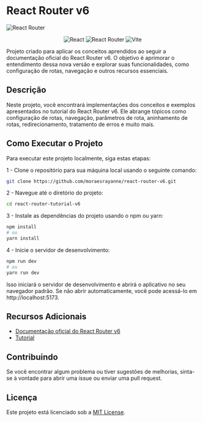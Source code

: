 # React Router v6

![React Router](https://reactrouter.com/ogimage.png)

<div align="center">

![React](https://img.shields.io/badge/react-%2320232a.svg?style=for-the-badge&logo=react&logoColor=%2361DAFB)
![React Router](https://img.shields.io/badge/React_Router-CA4245?style=for-the-badge&logo=react-router&logoColor=white)
![Vite](https://img.shields.io/badge/vite-%23646CFF.svg?style=for-the-badge&logo=vite&logoColor=white)

</div>

Projeto criado para aplicar os conceitos aprendidos ao seguir a documentação oficial do React Router v6. O objetivo é aprimorar o entendimento dessa nova versão e explorar suas funcionalidades, como configuração de rotas, navegação e outros recursos essenciais.

## Descrição
Neste projeto, você encontrará implementações dos conceitos e exemplos apresentados no tutorial do React Router v6. Ele abrange tópicos como configuração de rotas, navegação, parâmetros de rota, aninhamento de rotas, redirecionamento, tratamento de erros e muito mais.

## Como Executar o Projeto
Para executar este projeto localmente, siga estas etapas:

1 - Clone o repositório para sua máquina local usando o seguinte comando:

```bash
git clone https://github.com/moraesrayanne/react-router-v6.git
```

2 - Navegue até o diretório do projeto:

```bash
cd react-router-tutorial-v6
```

3 - Instale as dependências do projeto usando o npm ou yarn:

```bash
npm install
# ou
yarn install
```

4 - Inicie o servidor de desenvolvimento:

```bash
npm run dev
# ou
yarn run dev
```

Isso iniciará o servidor de desenvolvimento e abrirá o aplicativo no seu navegador padrão. Se não abrir automaticamente, você pode acessá-lo em http://localhost:5173.

## Recursos Adicionais
 - [Documentação oficial do React Router v6](https://reactrouter.com/en/main)
 - [Tutorial](https://reactrouter.com/en/main/start/tutorial)

## Contribuindo
Se você encontrar algum problema ou tiver sugestões de melhorias, sinta-se à vontade para abrir uma issue ou enviar uma pull request.

## Licença
Este projeto está licenciado sob a [MIT License](https://choosealicense.com/licenses/mit/).

